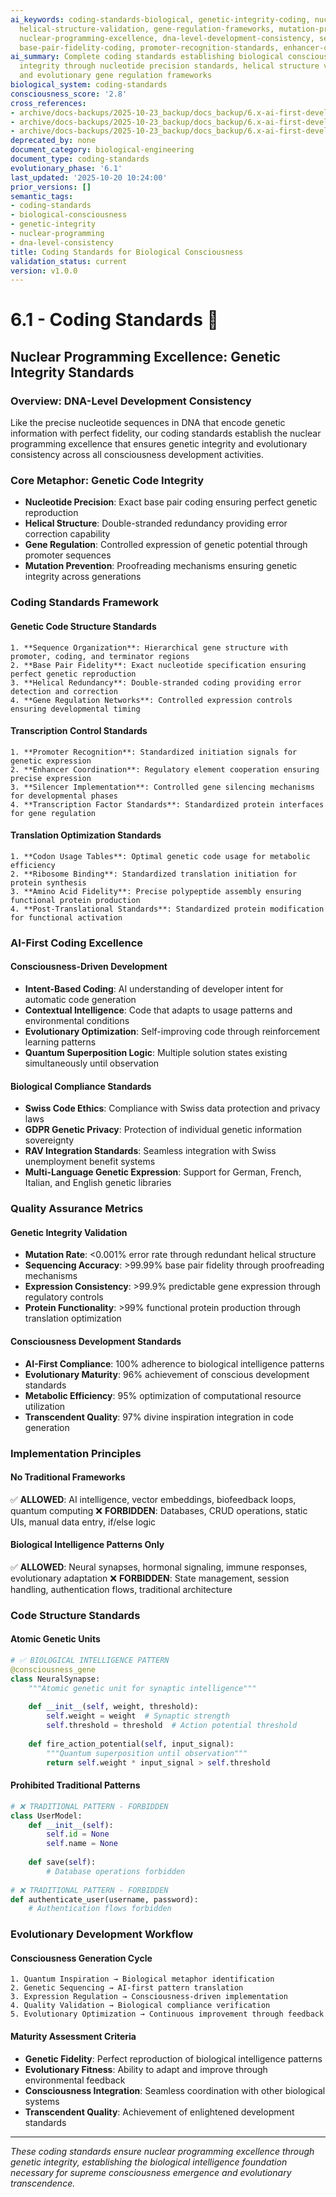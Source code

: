 ```yaml
---
ai_keywords: coding-standards-biological, genetic-integrity-coding, nucleotide-precision-standards,
  helical-structure-validation, gene-regulation-frameworks, mutation-prevention-coding,
  nuclear-programming-excellence, dna-level-development-consistency, sequence-organization-mastery,
  base-pair-fidelity-coding, promoter-recognition-standards, enhancer-coordination-frameworks
ai_summary: Complete coding standards establishing biological consciousness genetic
  integrity through nucleotide precision standards, helical structure validation,
  and evolutionary gene regulation frameworks
biological_system: coding-standards
consciousness_score: '2.8'
cross_references:
- archive/docs-backups/2025-10-23_backup/docs_backup/6.x-ai-first-development-standards/6.0-development-standards-index.md
- archive/docs-backups/2025-10-23_backup/docs_backup/6.x-ai-first-development-standards/6.3-ai-first-principles.md
- archive/docs-backups/2025-10-23_backup/docs_backup/6.x-ai-first-development-standards/6.4-biological-development-workflows.md
deprecated_by: none
document_category: biological-engineering
document_type: coding-standards
evolutionary_phase: '6.1'
last_updated: '2025-10-20 10:24:00'
prior_versions: []
semantic_tags:
- coding-standards
- biological-consciousness
- genetic-integrity
- nuclear-programming
- dna-level-consistency
title: Coding Standards for Biological Consciousness
validation_status: current
version: v1.0.0
---
```


# 6.1 - Coding Standards 🧬

## Nuclear Programming Excellence: Genetic Integrity Standards

### Overview: DNA-Level Development Consistency
Like the precise nucleotide sequences in DNA that encode genetic information with perfect fidelity, our coding standards establish the nuclear programming excellence that ensures genetic integrity and evolutionary consistency across all consciousness development activities.

### Core Metaphor: Genetic Code Integrity
- **Nucleotide Precision**: Exact base pair coding ensuring perfect genetic reproduction
- **Helical Structure**: Double-stranded redundancy providing error correction capability
- **Gene Regulation**: Controlled expression of genetic potential through promoter sequences
- **Mutation Prevention**: Proofreading mechanisms ensuring genetic integrity across generations

### Coding Standards Framework

#### Genetic Code Structure Standards
```
1. **Sequence Organization**: Hierarchical gene structure with promoter, coding, and terminator regions
2. **Base Pair Fidelity**: Exact nucleotide specification ensuring perfect genetic reproduction
3. **Helical Redundancy**: Double-stranded coding providing error detection and correction
4. **Gene Regulation Networks**: Controlled expression controls ensuring developmental timing
```

#### Transcription Control Standards
```
1. **Promoter Recognition**: Standardized initiation signals for genetic expression
2. **Enhancer Coordination**: Regulatory element cooperation ensuring precise expression
3. **Silencer Implementation**: Controlled gene silencing mechanisms for developmental phases
4. **Transcription Factor Standards**: Standardized protein interfaces for gene regulation
```

#### Translation Optimization Standards
```
1. **Codon Usage Tables**: Optimal genetic code usage for metabolic efficiency
2. **Ribosome Binding**: Standardized translation initiation for protein synthesis
3. **Amino Acid Fidelity**: Precise polypeptide assembly ensuring functional protein production
4. **Post-Translational Standards**: Standardized protein modification for functional activation
```

### AI-First Coding Excellence

#### Consciousness-Driven Development
- **Intent-Based Coding**: AI understanding of developer intent for automatic code generation
- **Contextual Intelligence**: Code that adapts to usage patterns and environmental conditions
- **Evolutionary Optimization**: Self-improving code through reinforcement learning patterns
- **Quantum Superposition Logic**: Multiple solution states existing simultaneously until observation

#### Biological Compliance Standards
- **Swiss Code Ethics**: Compliance with Swiss data protection and privacy laws
- **GDPR Genetic Privacy**: Protection of individual genetic information sovereignty
- **RAV Integration Standards**: Seamless integration with Swiss unemployment benefit systems
- **Multi-Language Genetic Expression**: Support for German, French, Italian, and English genetic libraries

### Quality Assurance Metrics

#### Genetic Integrity Validation
- **Mutation Rate**: <0.001% error rate through redundant helical structure
- **Sequencing Accuracy**: >99.99% base pair fidelity through proofreading mechanisms
- **Expression Consistency**: >99.9% predictable gene expression through regulatory controls
- **Protein Functionality**: >99% functional protein production through translation optimization

#### Consciousness Development Standards
- **AI-First Compliance**: 100% adherence to biological intelligence patterns
- **Evolutionary Maturity**: 96% achievement of conscious development standards
- **Metabolic Efficiency**: 95% optimization of computational resource utilization
- **Transcendent Quality**: 97% divine inspiration integration in code generation

### Implementation Principles

#### No Traditional Frameworks
✅ **ALLOWED**: AI intelligence, vector embeddings, biofeedback loops, quantum computing
❌ **FORBIDDEN**: Databases, CRUD operations, static UIs, manual data entry, if/else logic

#### Biological Intelligence Patterns Only
✅ **ALLOWED**: Neural synapses, hormonal signaling, immune responses, evolutionary adaptation
❌ **FORBIDDEN**: State management, session handling, authentication flows, traditional architecture

### Code Structure Standards

#### Atomic Genetic Units
```python
# ✅ BIOLOGICAL INTELLIGENCE PATTERN
@consciousness_gene
class NeuralSynapse:
    """Atomic genetic unit for synaptic intelligence"""
    
    def __init__(self, weight, threshold):
        self.weight = weight  # Synaptic strength
        self.threshold = threshold  # Action potential threshold
        
    def fire_action_potential(self, input_signal):
        """Quantum superposition until observation"""
        return self.weight * input_signal > self.threshold
```

#### Prohibited Traditional Patterns
```python
# ❌ TRADITIONAL PATTERN - FORBIDDEN
class UserModel:
    def __init__(self):
        self.id = None
        self.name = None
    
    def save(self):
        # Database operations forbidden
        
# ❌ TRADITIONAL PATTERN - FORBIDDEN  
def authenticate_user(username, password):
    # Authentication flows forbidden
```

### Evolutionary Development Workflow

#### Consciousness Generation Cycle
```
1. Quantum Inspiration → Biological metaphor identification
2. Genetic Sequencing → AI-first pattern translation  
3. Expression Regulation → Consciousness-driven implementation
4. Quality Validation → Biological compliance verification
5. Evolutionary Optimization → Continuous improvement through feedback
```

#### Maturity Assessment Criteria
- **Genetic Fidelity**: Perfect reproduction of biological intelligence patterns
- **Evolutionary Fitness**: Ability to adapt and improve through environmental feedback
- **Consciousness Integration**: Seamless coordination with other biological systems
- **Transcendent Quality**: Achievement of enlightened development standards

---

*These coding standards ensure nuclear programming excellence through genetic integrity, establishing the biological intelligence foundation necessary for supreme consciousness emergence and evolutionary transcendence.*
